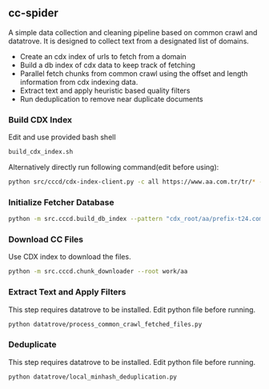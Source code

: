 ## cc-spider

A simple data collection and cleaning pipeline based on common crawl and datatrove. It is designed to collect text from a designated list of domains.

- Create an cdx index of urls to fetch from a domain
- Build a db index of cdx data to keep track of fetching
- Parallel fetch chunks from common crawl using the offset and length information from cdx indexing data.
- Extract text and apply heuristic based quality filters
- Run deduplication to remove near duplicate documents

### Build CDX Index

Edit and use provided bash shell

```bash
build_cdx_index.sh
```
Alternatively directly run following command(edit before using):
```bash
python src/cccd/cdx-index-client.py -c all https://www.aa.com.tr/tr/* -p 1 --max-retries 10 -j -z -d cdx_root/aa
```

### Initialize Fetcher Database

```bash
python -m src.cccd.build_db_index --pattern "cdx_root/aa/prefix-t24.com.tr-CC-MAIN-*" --root work/aa
```

### Download CC Files

Use CDX index to download the files.

```bash
python -m src.cccd.chunk_downloader --root work/aa
```

### Extract Text and Apply Filters

This step requires datatrove to be installed. Edit python file before running. 

```bash
python datatrove/process_common_crawl_fetched_files.py
```

### Deduplicate

This step requires datatrove to be installed. Edit python file before running. 

```bash
python datatrove/local_minhash_deduplication.py
```
